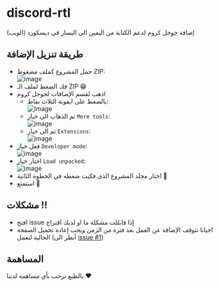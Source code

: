 # discord-rtl
إضافة جوجل كروم لدعم الكتابة من اليمين الى اليسار في ديسكورد (الويب)

## طريقة تنزيل الإضافة

- حمل المشروع كملف مضغوط ZIP:  
![image](https://user-images.githubusercontent.com/69223584/155025475-f57ba0fa-2d05-4e73-a417-def6976005da.png)
- فك الضغط لملف الـ ZIP 😁
- اذهب لقسم الإضافات لجوجل كروم
  - بالضغط على ايقونة الثلاث نقاط:  
![image](https://user-images.githubusercontent.com/69223584/155026854-8ee4ca29-5cd0-4bd8-9766-ee5696fc49d7.png)
  - ثم الذهاب الى خيار `More tools`:  
![image](https://user-images.githubusercontent.com/69223584/155026420-761cdacc-0ef3-4e26-abb4-eb05bf4c836c.png)
   - ثم الى خيار `Extensions`:  
![image](https://user-images.githubusercontent.com/69223584/155027097-bea50f67-8952-4a35-a884-087c07d6e7a3.png)
- فعل خيار `Developer mode`:  
![image](https://user-images.githubusercontent.com/69223584/155027375-ee39f045-373d-469a-838c-85f7c140dfa6.png)
- اختار خيار `Load unpacked`:  
![image](https://user-images.githubusercontent.com/69223584/155027714-b20eab53-1bc9-4073-896f-8488387f9615.png)
- اختار مجلد المشروع الذى فكيت ضغطه في الخطوة الثانية 🔼
- استمتع 🤗
 


## مشكلات !!
- افتح issue إذا قابللت مشكلة ما او لديك اقتراح
- احيانا تتوقف الإضافة عن العمل بعد فترة من الزمن
ويجب إعادة تحميل الصفحة الحالية لتعمل (أنظر الى [issue #1](https://github.com/AhmedElTabarani/discord-rtl/issues/1))

## المساهمة
بالطبع نرحب بأي مساهمة لدينا ❤
